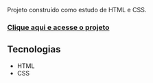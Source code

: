 Projeto construído como estudo de HTML e CSS.

### [Clique aqui e acesse o projeto](https://kmeKame/land-page-basica)

## Tecnologias
- HTML
- CSS
